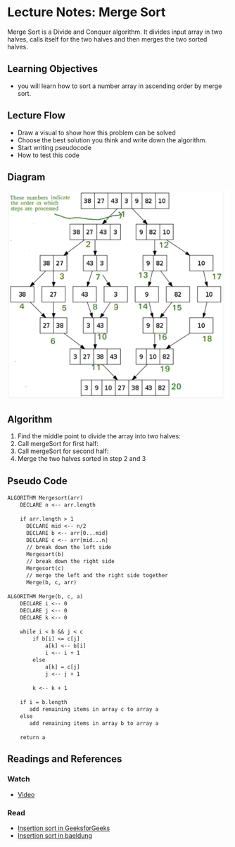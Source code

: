 # Lecture Notes: Merge Sort
 Merge Sort is a Divide and Conquer algorithm. It divides input array in 
 two halves, calls itself for the two halves and then merges the two sorted halves.


## Learning Objectives
- you will learn how to sort a number array in ascending order by merge sort.

## Lecture Flow
- Draw a visual to show how this problem can be solved
- Choose the best solution you think and write down the algorithm.
- Start writing pseudocode
- How to test this code

## Diagram
![Insertion Sort Visual](./assets/mergeSort.png)

## Algorithm
1. Find the middle point to divide the array into two halves:  
2. Call mergeSort for first half:   
3. Call mergeSort for second half:
4. Merge the two halves sorted in step 2 and 3

## Pseudo Code
```
ALGORITHM Mergesort(arr)
    DECLARE n <-- arr.length
           
    if arr.length > 1
      DECLARE mid <-- n/2
      DECLARE b <-- arr[0...mid]
      DECLARE c <-- arr[mid...n]
      // break down the left side
      Mergesort(b)
      // break down the right side
      Mergesort(c)
      // merge the left and the right side together
      Merge(b, c, arr)

ALGORITHM Merge(b, c, a)
    DECLARE i <-- 0
    DECLARE j <-- 0
    DECLARE k <-- 0

    while i < b && j < c
        if b[i] <= c[j]
            a[k] <-- b[i]
            i <-- i + 1
        else
            a[k] = c[j]
            j <-- j + 1
            
        k <-- k + 1

    if i = b.length
       add remaining items in array c to array a
    else
       add remaining items in array b to array a
       
    return a
```
## Readings and References

### Watch
- [Video](https://www.youtube.com/watch?v=TzeBrDU-JaY)

### Read
- [Insertion sort in GeeksforGeeks](https://www.geeksforgeeks.org/merge-sort/)
- [Insertion sort in baeldung](https://www.baeldung.com/java-merge-sort)